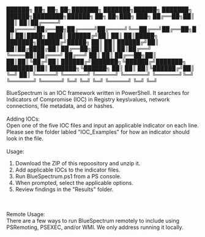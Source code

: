 ██████╗ ██╗     ██╗   ██╗███████╗    ███████╗██████╗ ███████╗ ██████╗████████╗██████╗ ██╗   ██╗███╗   ███╗
██╔══██╗██║     ██║   ██║██╔════╝    ██╔════╝██╔══██╗██╔════╝██╔════╝╚══██╔══╝██╔══██╗██║   ██║████╗ ████║
██████╔╝██║     ██║   ██║█████╗      ███████╗██████╔╝█████╗  ██║        ██║   ██████╔╝██║   ██║██╔████╔██║
██╔══██╗██║     ██║   ██║██╔══╝      ╚════██║██╔═══╝ ██╔══╝  ██║        ██║   ██╔══██╗██║   ██║██║╚██╔╝██║
██████╔╝███████╗╚██████╔╝███████╗    ███████║██║     ███████╗╚██████╗   ██║   ██║  ██║╚██████╔╝██║ ╚═╝ ██║
╚═════╝ ╚══════╝ ╚═════╝ ╚══════╝    ╚══════╝╚═╝     ╚══════╝ ╚═════╝   ╚═╝   ╚═╝  ╚═╝ ╚═════╝ ╚═╝     ╚═╝

BlueSpectrum is an IOC framework written in PowerShell. It searches for Indicators of Compromise (IOC) in Registry keys\values, network connections, file metadata, and or hashes. 
<br>
<br>
Adding IOCs:<br>
Open one of the five IOC files and input an applicable indicator on each line. Please see the folder labled "IOC_Examples" for how an indicator should look in the file. 
<br>
<br>
Usage:<br>
1) Download the ZIP of this repoository and unzip it.<br>
2) Add applicable IOCs to the indicator files.<br>
3) Run BlueSpectrum.ps1 from a PS console.<br>
4) When prompted, select the applicable options.<br>
5) Review findings in the "Results" folder.<br>
<br>
<br>
Remote Usage:<br>
There are a few ways to run BlueSpectrum remotely to include using PSRemoting, PSEXEC, and/or WMI. We only address running it locally. 
